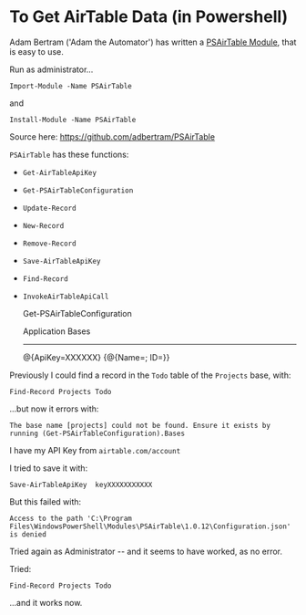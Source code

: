 ﻿# To Get AirTable Data (in Powershell)

Adam Bertram ('Adam the Automator') has written a [PSAirTable Module](https://www.powershellgallery.com/packages/PSAirTable/1.0.12), that is easy to use.

Run as administrator...

	Import-Module -Name PSAirTable

and

	Install-Module -Name PSAirTable


Source here: <https://github.com/adbertram/PSAirTable>


`PSAirTable` has these functions:

- `Get-AirTableApiKey`
- `Get-PSAirTableConfiguration`
- `Update-Record`
- `New-Record`
- `Remove-Record`
- `Save-AirTableApiKey`
- `Find-Record`
- `InvokeAirTableApiCall`




	Get-PSAirTableConfiguration

	Application      Bases
	-----------      -----
	@{ApiKey=XXXXXX} {@{Name=<name of base here>; ID=<id of base here>}}


Previously I could find a record in the `Todo` table of the `Projects` base, with:

	Find-Record Projects Todo

...but now it errors with:


	The base name [projects] could not be found. Ensure it exists by running (Get-PSAirTableConfiguration).Bases


I have my API Key from 	`airtable.com/account`


I tried to save it with:

	Save-AirTableApiKey  keyXXXXXXXXXXX

But this failed with:

	Access to the path 'C:\Program Files\WindowsPowerShell\Modules\PSAirTable\1.0.12\Configuration.json' is denied

Tried again as Administrator -- and it seems to have worked, as no error.

Tried:


	Find-Record Projects Todo

...and it works now.
